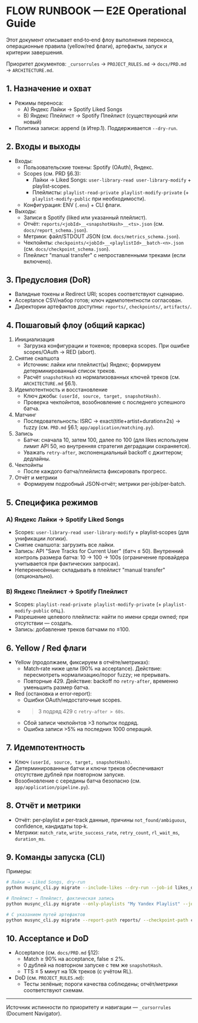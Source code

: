 # FLOW RUNBOOK — E2E Operational Guide

Этот документ описывает end‑to‑end флоу выполнения переноса, операционные правила (yellow/red флаги), артефакты, запуск и критерии завершения.

Приоритет документов: `_cursorrules` → `PROJECT_RULES.md` → `docs/PRD.md` → `ARCHITECTURE.md`.

## 1. Назначение и охват

- Режимы переноса:
  - A) Яндекс Лайки → Spotify Liked Songs
  - B) Яндекс Плейлист → Spotify Плейлист (существующий или новый)
- Политика записи: append (в Итер.1). Поддерживается `--dry-run`.

## 2. Входы и выходы

- Входы:
  - Пользовательские токены: Spotify (OAuth), Яндекс.
  - Scopes (см. PRD §6.3):
    - Лайки → Liked Songs: `user-library-read user-library-modify` + playlist‑scopes.
    - Плейлисты: `playlist-read-private playlist-modify-private` (+ `playlist-modify-public` при необходимости).
  - Конфигурация: ENV (`.env`) + CLI флаги.
- Выходы:
  - Записи в Spotify (liked или указанный плейлист).
  - Отчёт: `reports/<jobId>__<snapshotHash>__<ts>.json` (см. `docs/report_schema.json`).
  - Метрики: файл/STDOUT JSON (см. `docs/metrics_schema.json`).
  - Чекпойнты: `checkpoints/<jobId>__<playlistId>__batch-<n>.json` (см. `docs/checkpoint_schema.json`).
  - Плейлист "manual transfer" с непроставленными треками (если включено).

## 3. Предусловия (DoR)

- Валидные токены и Redirect URI; scopes соответствуют сценарию.
- Acceptance CSV/набор готов; ключ идемпотентности согласован.
- Директории артефактов доступны: `reports/`, `checkpoints/`, `artifacts/`.

## 4. Пошаговый флоу (общий каркас)

1) Инициализация
   - Загрузка конфигурации и токенов; проверка scopes. При ошибке scopes/OAuth → RED (abort).
2) Снятие снапшота
   - Источник: лайки или плейлист(ы) Яндекс; формируем детерминированный список треков.
   - Расчёт `snapshotHash` из нормализованных ключей треков (см. `ARCHITECTURE.md` §6.1).
3) Идемпотентность и восстановление
   - Ключ джобы: `(userId, source, target, snapshotHash)`.
   - Проверка чекпойнтов, возобновление с последнего успешного батча.
4) Матчинг
   - Последовательность: ISRC → exact(title+artist+duration±2s) → fuzzy (см. `PRD.md` §6.1; `app/application/matching.py`).
5) Запись
   - Батчи: сначала 10, затем 100, далее по 100 (для likes используем лимит API 50, но внутренняя стратегия деградации сохраняется).
   - Уважать `retry-after`, экспоненциальный backoff с джиттером; дедлайны.
6) Чекпойнты
   - После каждого батча/плейлиста фиксировать прогресс.
7) Отчёт и метрики
   - Формируем подробный JSON‑отчёт; метрики per‑job/per‑batch.

## 5. Специфика режимов

### A) Яндекс Лайки → Spotify Liked Songs

- Scopes: `user-library-read user-library-modify` + playlist‑scopes (для унификации логики).
- Снятие снапшота: загрузить все лайки.
- Запись: API "Save Tracks for Current User" (батч ≤ 50). Внутренний контроль размера батча: 10 → 100 → 100s (ограничение провайдера учитывается при фактических запросах).
- Неперенесённые: складывать в плейлист "manual transfer" (опционально).

### B) Яндекс Плейлист → Spotify Плейлист

- Scopes: `playlist-read-private playlist-modify-private` (+ `playlist-modify-public` опц.).
- Разрешение целевого плейлиста: найти по имени среди owned; при отсутствии — создать.
- Запись: добавление треков батчами по ≤100.

## 6. Yellow / Red флаги

- Yellow (продолжаем, фиксируем в отчёте/метриках):
  - Match‑rate ниже цели (90% на acceptance). Действие: пересмотреть нормализацию/порог fuzzy; не прерывать.
  - Повторные 429. Действие: backoff по `retry-after`, временно уменьшить размер батча.
- Red (остановка и error‑report):
  - Ошибки OAuth/недостаточные scopes.
  - >3 подряд 429 с `retry-after > 60s`.
  - Сбой записи чекпойнтов >3 попыток подряд.
  - Ошибка записи >5% на последних 1000 операций.

## 7. Идемпотентность

- Ключ `(userId, source, target, snapshotHash)`.
- Детерминированные батчи и ключи треков обеспечивают отсутствие дублей при повторном запуске.
- Возобновление с середины батча безопасно (см. `app/application/pipeline.py`).

## 8. Отчёт и метрики

- Отчёт: per‑playlist и per‑track данные, причины `not_found/ambiguous`, confidence, кандидаты top‑k.
- Метрики: `match_rate`, `write_success_rate`, `retry_count`, `rl_wait_ms`, `duration_ms`.

## 9. Команды запуска (CLI)

Примеры:

```bash
# Лайки → Liked Songs, dry‑run
python musync_cli.py migrate --include-likes --dry-run --job-id likes_dry_$(date +%s)

# Плейлист → Плейлист, фактическая запись
python musync_cli.py migrate --only-playlists "My Yandex Playlist" --job-id pl_run_$(date +%s)

# С указанием путей артефактов
python musync_cli.py migrate --report-path reports/ --checkpoint-path checkpoints/ --job-id run_$(date +%s)
```

## 10. Acceptance и DoD

- Acceptance (см. `docs/PRD.md` §12):
  - Match ≥ 90% на acceptance, false ≤ 2%.
  - 0 дублей на повторном запуске с тем же `snapshotHash`.
  - TTS ≤ 5 минут на 10k треков (с учётом RL).
- DoD (см. `PROJECT_RULES.md`):
  - Тесты зелёные; пороги качества соблюдены; отчёт/метрики соответствуют схемам.

---

Источник истинности по приоритету и навигации — `_cursorrules` (Document Navigator).
